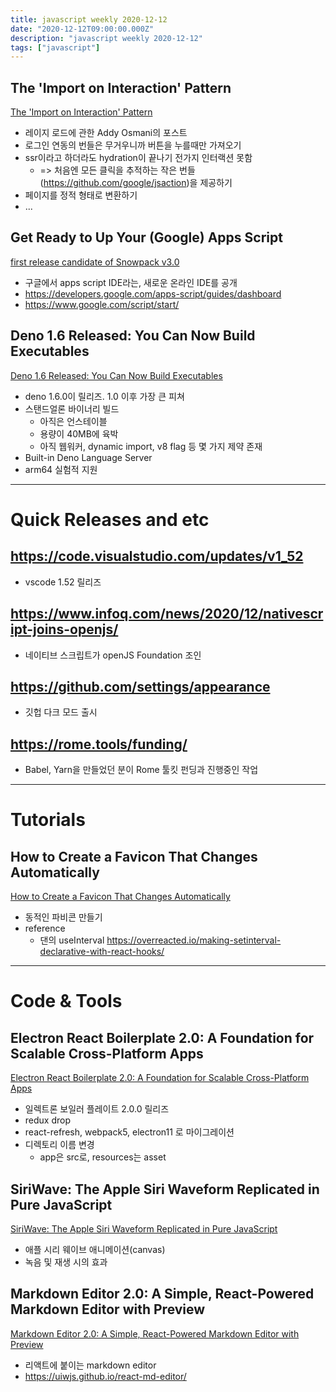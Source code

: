 ```yaml
---
title: javascript weekly 2020-12-12
date: "2020-12-12T09:00:00.000Z"
description: "javascript weekly 2020-12-12"
tags: ["javascript"]
---
```


## The 'Import on Interaction' Pattern
<a href="https://addyosmani.com/blog/import-on-interaction" target="_blank">The 'Import on Interaction' Pattern</a>
- 레이지 로드에 관한 Addy Osmani의 포스트
- 로그인 연동의 번들은 무거우니까 버튼을 누를때만 가져오기
- ssr이라고 하더라도 hydration이 끝나기 전가지 인터랙션 못함
	- => 처음엔 모든 클릭을 추적하는 작은 번들(https://github.com/google/jsaction)을 제공하기
- 페이지를 정적 형태로 변환하기
- ...

## Get Ready to Up Your (Google) Apps Script
<a href="https://developers.googleblog.com/2020/12/get-ready-to-up-your-apps-script.html" target="_blank">first release candidate of Snowpack v3.0</a>
- 구글에서 apps script IDE라는, 새로운 온라인 IDE를 공개
- https://developers.google.com/apps-script/guides/dashboard
- https://www.google.com/script/start/

## Deno 1.6 Released: You Can Now Build Executables
<a href="https://deno.land/posts/v1.6" target="_blank">Deno 1.6 Released: You Can Now Build Executables</a>
- deno 1.6.0이 릴리즈. 1.0 이후 가장 큰 피쳐
- 스탠드얼론 바이너리 빌드
	- 아직은 언스테이블
	- 용량이 40MB에 육박
	- 아직 웹워커, dynamic import, v8 flag 등 몇 가지 제약 존재
- Built-in Deno Language Server
- arm64 실험적 지원

<hr>

# Quick Releases and etc

## https://code.visualstudio.com/updates/v1_52
- vscode 1.52 릴리즈

## https://www.infoq.com/news/2020/12/nativescript-joins-openjs/
- 네이티브 스크립트가 openJS Foundation 조인

## https://github.com/settings/appearance
- 깃헙 다크 모드 출시

## https://rome.tools/funding/
- Babel, Yarn을 만들었던 분이 Rome 툴킷 펀딩과 진행중인 작업

<hr>

# Tutorials

## How to Create a Favicon That Changes Automatically
<a href="https://css-tricks.com/how-to-create-a-favicon-that-changes-automatically/" target="_blank">How to Create a Favicon That Changes Automatically</a>
- 동적인 파비콘 만들기
- reference
	- 댄의 useInterval https://overreacted.io/making-setinterval-declarative-with-react-hooks/

<hr>

# Code & Tools

## Electron React Boilerplate 2.0: A Foundation for Scalable Cross-Platform Apps
<a href="https://github.com/electron-react-boilerplate/electron-react-boilerplate/releases/tag/v2.0.0" target="_blank">Electron React Boilerplate 2.0: A Foundation for Scalable Cross-Platform Apps</a>
- 일렉트론 보일러 플레이트 2.0.0 릴리즈
- redux drop
- react-refresh, webpack5, electron11 로 마이그레이션
- 디렉토리 이름 변경
	- app은 src로, resources는 asset

## SiriWave: The Apple Siri Waveform Replicated in Pure JavaScript
<a href="https://jsdiff.dev/" target="_blank">SiriWave: The Apple Siri Waveform Replicated in Pure JavaScript</a>
- 애플 시리 웨이브 애니메이션(canvas)
- 녹음 및 재생 시의 효과


## Markdown Editor 2.0: A Simple, React-Powered Markdown Editor with Preview
<a href="https://github.com/uiwjs/react-md-editor" target="_blank">Markdown Editor 2.0: A Simple, React-Powered Markdown Editor with Preview</a>
- 리액트에 붙이는 markdown editor
- https://uiwjs.github.io/react-md-editor/

